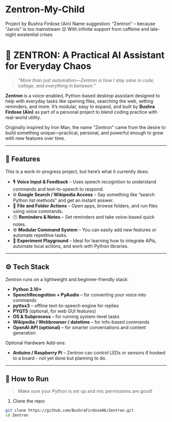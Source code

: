 # Zentron-My-Child
Project by Bushra Firdose (Ain)  Name suggestion: “Zentron” – because "Jarvis" is too mainstream 😌  With infinite support from caffeine and late-night existential crises
# 🤖 ZENTRON: A Practical AI Assistant for Everyday Chaos

> *“More than just automation—Zentron is how I stay sane in code, college, and everything in between.”*

**Zentron** is a voice-enabled, Python-based desktop assistant designed to help with everyday tasks like opening files, searching the web, setting reminders, and more. It’s modular, easy to expand, and built by **Bushra Firdose (Ain)** as part of a personal project to blend coding practice with real-world utility.

Originally inspired by Iron Man, the name "Zentron" came from the desire to build something unique—practical, personal, and powerful enough to grow with new features over time.

---

## 🚀 Features

This is a work-in-progress project, but here’s what it currently does:

- 🎙️ **Voice Input & Feedback** – Uses speech recognition to understand commands and text-to-speech to respond.
- 🌐 **Google Search / Wikipedia Access** – Say something like “search Python list methods” and get an instant answer.
- 📂 **File and Folder Actions** – Open apps, browse folders, and run files using voice commands.
- 🕒 **Reminders & Notes** – Set reminders and take voice-based quick notes.
- ⚙️ **Modular Command System** – You can easily add new features or automate repetitive tasks.
- 🧪 **Experiment Playground** – Ideal for learning how to integrate APIs, automate local actions, and work with Python libraries.

---

## ⚙️ Tech Stack

Zentron runs on a lightweight and beginner-friendly stack:

- **Python 3.10+**
- **SpeechRecognition + PyAudio** – for converting your voice into commands
- **pyttsx3** – offline text-to-speech engine for replies
- **PYQT5** (optional, for web GUI features)
- **OS & Subprocess** – for running system-level tasks
- **Wikipedia / Webbrowser / datetime** – for info-based commands
- **OpenAI API (optional)** – for smarter conversations and content generation

Optional Hardware Add-ons:
- **Arduino / Raspberry Pi** – Zentron can control LEDs or sensors if hooked to a board - not yet done but planning to do.


---

## 🧪 How to Run

> Make sure your Python is set up and mic permissions are good!

1. Clone the repo:

```bash
git clone https://github.com/BushraFirdose06/Zentron.git
cd Zentron
